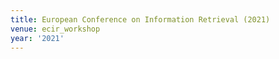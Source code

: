 ```yaml
---
title: European Conference on Information Retrieval (2021)
venue: ecir_workshop
year: '2021'
---
```

